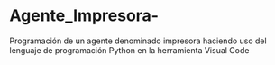# Agente_Impresora-
Programación de un agente denominado impresora haciendo uso del lenguaje de programación Python en la herramienta Visual Code 
